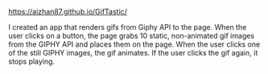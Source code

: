 https://aizhan87.github.io/GifTastic/

I created an app that renders gifs from Giphy API to the page. When the user clicks on a button, the page grabs 10 static, non-animated gif images from the GIPHY API and places them on the page. When the user clicks one of the still GIPHY images, the gif animates. If the user clicks the gif again, it stops playing.


